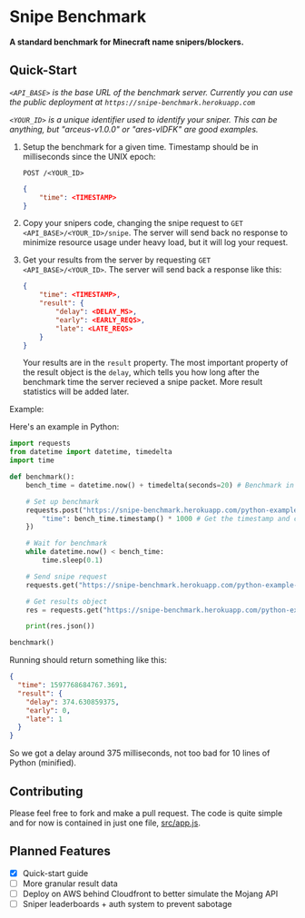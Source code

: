 # Snipe Benchmark

**A standard benchmark for Minecraft name snipers/blockers.**

## Quick-Start

_`<API_BASE>` is the base URL of the benchmark server. Currently you can use the public deployment at `https://snipe-benchmark.herokuapp.com`_

_`<YOUR_ID>` is a unique identifier used to identify your sniper. This can be anything, but "arceus-v1.0.0" or "ares-vIDFK" are good examples._

1. Setup the benchmark for a given time. Timestamp should be in milliseconds since the UNIX epoch:

   `POST /<YOUR_ID>`

   ```json
   {
       "time": <TIMESTAMP>
   }
   ```

2. Copy your snipers code, changing the snipe request to `GET <API_BASE>/<YOUR_ID>/snipe`. The server will send back no response to minimize resource usage under heavy load, but it will log your request.

3. Get your results from the server by requesting `GET <API_BASE>/<YOUR_ID>`. The server will send back a response like this:

   ```json
   {
       "time": <TIMESTAMP>,
       "result": {
           "delay": <DELAY_MS>,
           "early": <EARLY_REQS>,
           "late": <LATE_REQS>
       }
   }
   ```

   Your results are in the `result` property. The most important property of the result object is the `delay`, which tells you how long after the benchmark time the server recieved a snipe packet. More result statistics will be added later.

Example:

Here's an example in Python:

```python
import requests
from datetime import datetime, timedelta
import time

def benchmark():
    bench_time = datetime.now() + timedelta(seconds=20) # Benchmark in 20 seconds

    # Set up benchmark
    requests.post("https://snipe-benchmark.herokuapp.com/python-example-v1.0.0", json={
        "time": bench_time.timestamp() * 1000 # Get the timestamp and convert from seconds to milliseconds
    })

    # Wait for benchmark
    while datetime.now() < bench_time:
        time.sleep(0.1)

    # Send snipe request
    requests.get("https://snipe-benchmark.herokuapp.com/python-example-v1.0.0/snipe")

    # Get results object
    res = requests.get("https://snipe-benchmark.herokuapp.com/python-example-v1.0.0")

    print(res.json())

benchmark()
```

Running should return something like this:

```json
{
  "time": 1597768684767.3691,
  "result": {
    "delay": 374.630859375,
    "early": 0,
    "late": 1
  }
}
```

So we got a delay around 375 milliseconds, not too bad for 10 lines of Python (minified).

## Contributing

Please feel free to fork and make a pull request. The code is quite simple and for now is contained in just one file, [src/app.js](./src/app.js).

## Planned Features

- [x] Quick-start guide
- [ ] More granular result data
- [ ] Deploy on AWS behind Cloudfront to better simulate the Mojang API
- [ ] Sniper leaderboards + auth system to prevent sabotage
